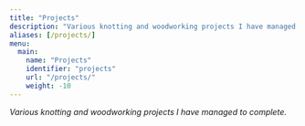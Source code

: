 ```yaml
---
title: "Projects"
description: "Various knotting and woodworking projects I have managed to complete."
aliases: [/projects/]
menu:
  main:
    name: "Projects"
    identifier: "projects"
    url: "/projects/"
    weight: -10
---
```


*Various knotting and woodworking projects I have managed to complete.*